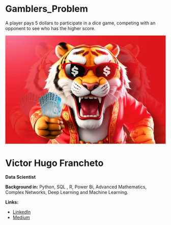 # Gamblers_Problem
A player pays 5 dollars to participate in a dice game, competing with an opponent to see who has the higher score.

<p align="center">
  <img src="https://github.com/VictorFrancheto/Gamblers_Problem/blob/main/gambler.JPG">
</p>

# Victor Hugo Francheto
**Data Scientist**

**Background in:** Python, SQL , R, Power Bi, Advanced Mathematics, Complex Networks, Deep Learning and Machine Learning.

**Links:**
* [LinkedIn](https://www.linkedin.com/in/victor-hugo-francheto-a600501a1/)
* [Medium](https://medium.com/@victor.h.f.francheto)
